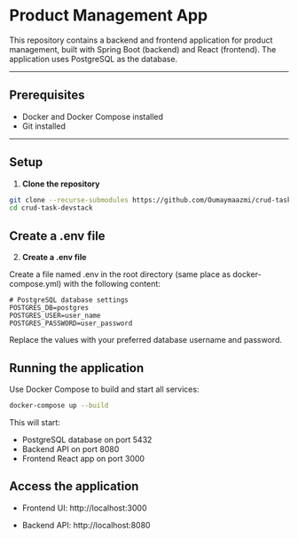 # Product Management App

This repository contains a backend and frontend application for product management, built with Spring Boot (backend) and React (frontend). The application uses PostgreSQL as the database.

---

## Prerequisites

- Docker and Docker Compose installed
- Git installed

---

## Setup

1. **Clone the repository**

```bash
git clone --recurse-submodules https://github.com/Oumaymaazmi/crud-task-devstack.git
cd crud-task-devstack

```


## Create a .env file

2. **Create a .env file**

Create a file named .env in the root directory (same place as docker-compose.yml) with the following content:

```env
# PostgreSQL database settings
POSTGRES_DB=postgres
POSTGRES_USER=user_name
POSTGRES_PASSWORD=user_password
```
Replace the values with your preferred database username and password.

## Running the application

Use Docker Compose to build and start all services:

```bash
docker-compose up --build
```

This will start:

-  PostgreSQL database on port 5432
-  Backend API on port 8080
-  Frontend React app on port 3000



## Access the application

  - Frontend UI: http://localhost:3000

  - Backend API: http://localhost:8080

